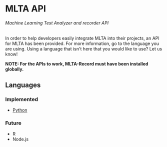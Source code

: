 # MLTA API
###### Machine Learning Test Analyzer and recorder API
In order to help developers easily integrate MLTA into their projects, an API for MLTA has been provided.
For more information, go to the language you are using. Using a language that isn't here that you would like to use? Let us know!

**NOTE: For the APIs to work, MLTA-Record must have been installed globally.**


## Languages

### Implemented
- [Python](./python)

### Future
- R
- Node.js
